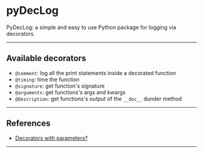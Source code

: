 # pyDecLog
PyDecLog: a simple and easy to use Python package for logging via decorators.
***

## Available decorators
- `@comment`: log all the print statements inside a decorated function
- `@timing`: time the function
- `@signature`: get function's signature
- `@arguments`: get functions's args and kwargs
- `@Description`: get functions's output of the `__doc__` dunder method
***

## References
- [Decorators with parameters?](https://stackoverflow.com/questions/5929107/decorators-with-parameters)
***
